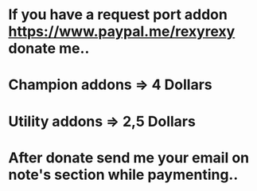 If you have a request port addon https://www.paypal.me/rexyrexy donate me..
=============================================================================
Champion addons => 4 Dollars
=============================================================================
Utility addons => 2,5 Dollars
=============================================================================

After donate send me your email on note's section while paymenting..
=
